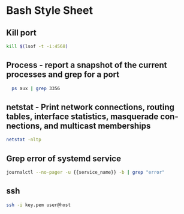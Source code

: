 # Bash Style Sheet

## Kill port

```bash
kill $(lsof -t -i:4568)
```

## Process - report a snapshot of the current processes and grep for a port

```bash
  ps aux | grep 3356
```

## netstat  - Print network connections, routing tables, interface statistics, masquerade con‐nections, and multicast memberships

```bash 
netstat -nltp
```

## Grep error of systemd service 

```bash
journalctl --no-pager -u {{service_name}} -b | grep "error"
```

## ssh

```bash
ssh -i key.pem user@host
```
